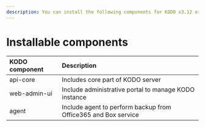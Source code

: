 ```yaml
---
description: You can install the following components for KODO v3.12 or later.
---
```


# Installable components

| **KODO component** | **Description** |
| :--- | :--- |
| api-core | Includes core part of KODO server |
| web-admin-ui | Include administrative portal to manage KODO instance |
| agent | Include agent to perform backup from Office365 and Box service |



